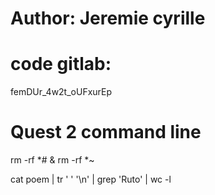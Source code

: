 # Author: Jeremie cyrille #

# code gitlab:
femDUr_4w2t_oUFxurEp

# Quest 2 command line
rm -rf *# & rm -rf *~

cat poem | tr ' ' '\n' | 
grep 'Ruto' | wc -l